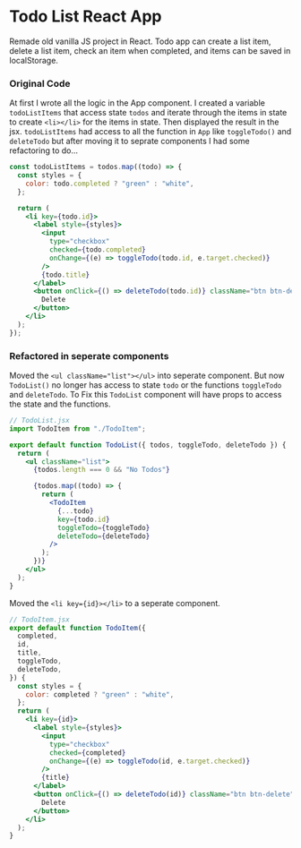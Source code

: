 # Todo List React App

Remade old vanilla JS project in React. Todo app can create a list item, delete a list item, check an item when completed, and items can be saved in localStorage.

### Original Code

At first I wrote all the logic in the App component. I created a variable `todoListItems` that access state `todos` and iterate through the items in state to create `<li></li>` for the items in state. Then displayed the result in the jsx. `todoListItems` had access to all the function in `App` like `toggleTodo()` and `deleteTodo` but after moving it to seprate components I had some refactoring to do...

```jsx
const todoListItems = todos.map((todo) => {
  const styles = {
    color: todo.completed ? "green" : "white",
  };

  return (
    <li key={todo.id}>
      <label style={styles}>
        <input
          type="checkbox"
          checked={todo.completed}
          onChange={(e) => toggleTodo(todo.id, e.target.checked)}
        />
        {todo.title}
      </label>
      <button onClick={() => deleteTodo(todo.id)} className="btn btn-delete">
        Delete
      </button>
    </li>
  );
});
```

### Refactored in seperate components

Moved the `<ul className="list"></ul>` into seperate component. But now `TodoList()` no longer has access to state `todo` or the functions `toggleTodo` and `deleteTodo`. To Fix this `TodoList` component will have props to access the state and the functions.

```jsx
// TodoList.jsx
import TodoItem from "./TodoItem";

export default function TodoList({ todos, toggleTodo, deleteTodo }) {
  return (
    <ul className="list">
      {todos.length === 0 && "No Todos"}

      {todos.map((todo) => {
        return (
          <TodoItem
            {...todo}
            key={todo.id}
            toggleTodo={toggleTodo}
            deleteTodo={deleteTodo}
          />
        );
      })}
    </ul>
  );
}
```

Moved the `<li key={id}></li>` to a seperate component.

```jsx
// TodoItem.jsx
export default function TodoItem({
  completed,
  id,
  title,
  toggleTodo,
  deleteTodo,
}) {
  const styles = {
    color: completed ? "green" : "white",
  };
  return (
    <li key={id}>
      <label style={styles}>
        <input
          type="checkbox"
          checked={completed}
          onChange={(e) => toggleTodo(id, e.target.checked)}
        />
        {title}
      </label>
      <button onClick={() => deleteTodo(id)} className="btn btn-delete">
        Delete
      </button>
    </li>
  );
}
```
